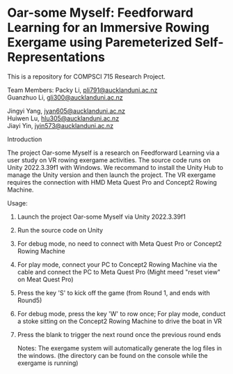 # Oar-some Myself: Feedforward Learning for an Immersive Rowing Exergame using Paremeterized Self-Representations
This is a repository for COMPSCI 715 Research Project.

Team Members:
Packy Li, pli791@aucklanduni.ac.nz  
Guanzhuo Li, gli300@aucklanduni.ac.nz

Jingyi Yang, jyan605@aucklanduni.ac.nz  
Huiwen Lu, hlu305@aucklanduni.ac.nz  
Jiayi Yin, jyin573@aucklanduni.ac.nz

Introduction

The project Oar-some Myself is a research on Feedforward Learning via a user study on VR rowing exergame activities.
The source code runs on Unity 2022.3.39f1 with Windows. We recommand to install the Unity Hub to manage the Unity version and then launch the project.
The VR exergame requires the connection with HMD Meta Quest Pro and Concept2 Rowing Machine.

Usage:
1. Launch the project Oar-some Myself via Unity 2022.3.39f1
2. Run the source code on Unity
3. For debug mode, no need to connect with Meta Quest Pro or Concept2 Rowing Machine
4. For play mode, connect your PC to Concept2 Rowing Machine via the cable and connect the PC to Meta Quest Pro (Might meed "reset view" on Meat Quest Pro)
5. Press the key 'S' to kick off the game (from Round 1, and ends with Round5)
6. For debug mode, press the key 'W' to row once; For play mode, conduct a stoke sitting on the Concept2 Rowing Machine to drive the boat in VR
7. Press the blank to trigger the next round once the previous round ends

   Notes: The exergame system will automatically generate the log files in the windows. (the directory can be found on the console while the exergame is running)
